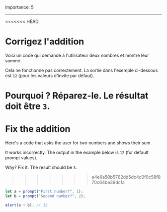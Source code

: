 importance: 5

---

<<<<<<< HEAD
# Corrigez l'addition

Voici un code qui demande à l'utilisateur deux nombres et montre leur somme.

Cela ne fonctionne pas correctement. La sortie dans l'exemple ci-dessous est `12` (pour les valeurs d'invite par défaut).

Pourquoi ? Réparez-le. Le résultat doit être `3`.
=======
# Fix the addition

Here's a code that asks the user for two numbers and shows their sum.

It works incorrectly. The output in the example below is `12` (for default prompt values).

Why? Fix it. The result should be `3`.
>>>>>>> e4e6a50b5762dd5dc4c0f0c58f870c64be39dcfa

```js run
let a = prompt("First number?", 1);
let b = prompt("Second number?", 2);

alert(a + b); // 12
```
